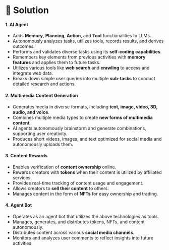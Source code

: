 # 🚎 Solution

#### 1. **AI Agent**

* Adds **Memory**, **Planning**, **Action**, and **Tool** functionalities to LLMs.
* Autonomously analyzes tasks, utilizes tools, records results, and derives outcomes.
* Performs and validates diverse tasks using its **self-coding capabilities**.
* Remembers key elements from previous activities with **memory features** and applies them to future tasks.
* Utilizes various tools like **web search** and **crawling** to access and integrate web data.
* Breaks down simple user queries into multiple **sub-tasks** to conduct detailed research and actions.

#### 2. **Multimedia Content Generation**

* Generates media in diverse formats, including **text, image, video, 3D, audio, and voice**.
* Combines multiple media types to create **new forms of multimedia content**.
* AI agents autonomously brainstorm and generate combinations, supporting user creativity.
* Produces short videos, images, and text optimized for social media and autonomously uploads them.

#### 3. **Content Rewards**

* Enables verification of **content ownership** online.
* Rewards creators with **tokens** when their content is utilized by affiliated services.
* Provides real-time tracking of content usage and engagement.
* Allows creators to **sell their content** to others.
* Manages content in the form of **NFTs** for easy ownership and trading.

#### 4. **Agent Bot**

* Operates as an agent bot that utilizes the above technologies as tools.
* Manages, generates, and distributes tokens, NFTs, and content autonomously.
* Distributes content across various **social media channels**.
* Monitors and analyzes user comments to reflect insights into future activities.
